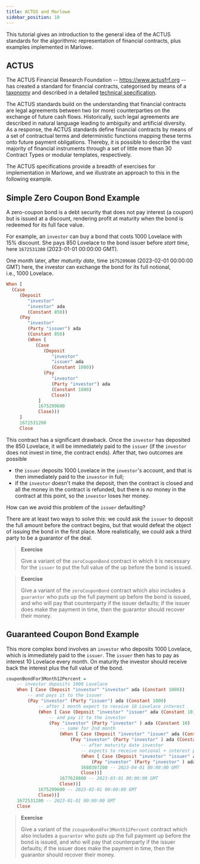 ```yaml
---
title: ACTUS and Marlowe
sidebar_position: 10
---
```


This tutorial gives an introduction to the general idea of the ACTUS
standards for the algorithmic representation of financial contracts,
plus examples implemented in Marlowe.

## ACTUS

The ACTUS Financial Research Foundation -- <https://www.actusfrf.org> -- has
created a standard for financial contracts, categorised by means of a
[taxonomy](https://www.actusfrf.org/taxonomy) and described in a
detailed [technical specification](https://www.actusfrf.org/techspecs).

The ACTUS standards build on the understanding that financial contracts
are legal agreements between two (or more) counterparties on the
exchange of future cash flows. Historically, such legal agreements are
described in natural language leading to ambiguity and artificial
diversity. As a response, the ACTUS standards define financial contracts
by means of a set of contractual terms and deterministic functions
mapping these terms onto future payment obligations. Thereby, it is
possible to describe the vast majority of financial instruments through
a set of little more than 30 Contract Types or modular templates,
respectively.

The ACTUS specifications provide a breadth of exercises for
implementation in Marlowe, and we illustrate an approach to this in the
following example.

## Simple Zero Coupon Bond Example

A zero-coupon bond is a debt security that does not pay interest (a
coupon) but is issued at a discount, rendering profit at maturity when
the bond is redeemed for its full face value.

For example, an `investor` can buy a bond that costs 1000 Lovelace with
15% discount. She pays 850 Lovelace to the bond issuer before *start
time*, here `1672531200` (2023-01-01 00:00:00 GMT).

One month later, after *maturity date*, time `1675209600` (2023-02-01
00:00:00 GMT) here, the investor can exchange the bond for its full
notional, i.e., 1000 Lovelace.

``` haskell
When [
  (Case
     (Deposit
        "investor"
        "investor" ada
        (Constant 850))
     (Pay
        "investor"
        (Party "issuer") ada
        (Constant 850)
        (When [
           (Case
              (Deposit
                 "investor"
                 "issuer" ada
                 (Constant 1000))
              (Pay
                 "investor"
                 (Party "investor") ada
                 (Constant 1000)
                 Close))
            ]
            1675209600
            Close)))
     ]
     1672531200
     Close
```

This contract has a significant drawback. Once the `investor` has
deposited the 850 Lovelace, it will be immediately paid to the `issuer`
(if the `investor` does not invest in time, the contract ends). After
that, two outcomes are possible

-   the `issuer` deposits 1000 Lovelace in the `investor`'s account,
    and that is then immediately paid to the `investor` in full;
-   if the `investor` doesn't make the deposit, then the contract is
    closed and all the money in the contract is refunded, but there is
    *no* money in the contract at this point, so the `investor` loses
    her money.

How can we avoid this problem of the `issuer` defaulting?

There are at least two ways to solve this: we could ask the `issuer` to
deposit the full amount before the contract begins, but that would
defeat the object of issuing the bond in the first place. More
realistically, we could ask a third party to be a guarantor of the deal.

> **Exercise**
>
> Give a variant of the `zeroCouponBond` contract in which it is
> necessary for the `issuer` to put the full value of the up before the
> bond is issued.

> **Exercise**
>
> Give a variant of the `zeroCouponBond` contract which also includes a
> `guarantor` who puts up the full payment up before the bond is issued,
> and who will pay that counterparty if the issuer defaults; if the
> issuer does make the payment in time, then the guarantor should
> recover their money.

## Guaranteed Coupon Bond Example

This more complex bond involves an `investor` who deposits 1000
Lovelace, which is immediately paid to the `issuer`. The `issuer` then
has to pay as interest 10 Lovelace every month. On maturity the investor
should receive back the interest plus the full value of the bond.

``` haskell
couponBondFor3Month12Percent =
    -- investor deposits 1000 Lovelace
    When [ Case (Deposit "investor" "investor" ada (Constant 1000))
        -- and pays it to the issuer
        (Pay "investor" (Party "issuer") ada (Constant 1000)
            -- after 1 month expect to receive 10 Lovelace interest
            (When [ Case (Deposit "investor" "issuer" ada (Constant 10))
                -- and pay it to the investor
                (Pay "investor" (Party "investor" ) ada (Constant 10)
                    -- same for 2nd month
                    (When [ Case (Deposit "investor" "issuer" ada (Constant 10))
                        (Pay "investor" (Party "investor" ) ada (Constant 10)
                            -- after maturity date investor
                            -- expects to receive notional + interest payment
                            (When [ Case (Deposit "investor" "issuer" ada (Constant 1010))
                                (Pay "investor" (Party "investor" ) ada (Constant 1010) Close)]
                            1680307200 -- 2023-04-01 00:00:00 GMT
                            Close))]
                    1677628800 -- 2023-03-01 00:00:00 GMT
                    Close))]
            1675209600 -- 2023-02-01 00:00:00 GMT
            Close))]
    1672531200 -- 2023-01-01 00:00:00 GMT
    Close
```

> **Exercise**
>
> Give a variant of the `zcouponBondFor3Month12Percent` contract which
> also includes a `guarantor` who puts up the full payment up before the
> bond is issued, and who will pay that counterparty if the issuer
> defaults; if the issuer does make the payment in time, then the
> guarantor should recover their money.
